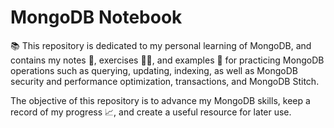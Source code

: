 # MongoDB Notebook

📚 This repository is dedicated to my personal learning of MongoDB, and contains my notes 📝, exercises 🏋️‍♀️, and examples 🌟 for practicing MongoDB operations such as querying, updating, indexing, as well as MongoDB security and performance optimization, transactions, and MongoDB Stitch.

The objective of this repository is to advance my MongoDB skills, keep a record of my progress 📈, and create a useful resource for later use.
